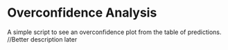 # Overconfidence Analysis

A simple script to see an overconfidence plot from the table of predictions. //Better description later